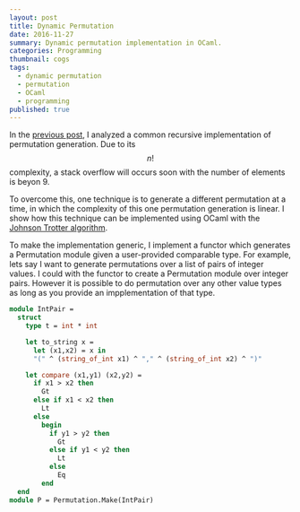 ```yaml
---
layout: post
title: Dynamic Permutation
date: 2016-11-27
summary: Dynamic permutation implementation in OCaml.
categories: Programming
thumbnail: cogs
tags:
  - dynamic permutation
  - permutation
  - OCaml
  - programming
published: true
---
```


In the [previous post][1], I analyzed a common 
recursive implementation of permutation generation. Due to its $$n!$$ complexity, a stack 
overflow will occurs soon with the number of elements is beyon 9.

To overcome this, one technique is to generate a different permutation at a time, 
in which the complexity of this one permutation generation is linear. I show how this 
technique can be implemented using OCaml with the 
[Johnson Trotter algorithm][2]. 

To make the implementation generic, I implement a functor which generates a 
Permutation module given a user-provided comparable type. For example, lets say 
I want to generate permutations over a list of pairs of integer values. I could with 
the functor to create a Permutation module over integer pairs. However it is possible 
to do permutation over any other value types as long as you provide an impplementation 
of that type.

```ocaml
module IntPair =
  struct
    type t = int * int

    let to_string x =
      let (x1,x2) = x in
      "(" ^ (string_of_int x1) ^ "," ^ (string_of_int x2) ^ ")"

    let compare (x1,y1) (x2,y2) =
      if x1 > x2 then
        Gt
      else if x1 < x2 then
        Lt
      else
        begin
          if y1 > y2 then
            Gt
          else if y1 < y2 then
            Lt
          else
            Eq
        end
  end
module P = Permutation.Make(IntPair)
```

[1]: http://channgo2203.github.io/programming/2016/11/22/permutation/
[2]: https://en.wikipedia.org/wiki/Steinhaus–Johnson–Trotter_algorithm
